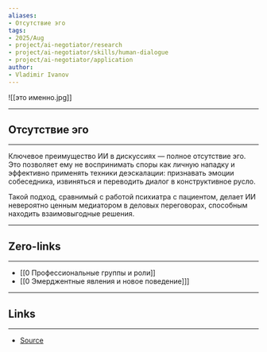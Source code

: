 ```yaml
---
aliases: 
- Отсутствие эго
tags:
- 2025/Aug
- project/ai-negotiator/research
- project/ai-negotiator/skills/human-dialogue
- project/ai-negotiator/application
author:
- Vladimir Ivanov
---
```

![[это именно.jpg]]

-----
##  Отсутствие эго
-----
Ключевое преимущество ИИ в дискуссиях — полное отсутствие эго. Это позволяет ему не воспринимать споры как личную нападку и эффективно применять техники деэскалации: признавать эмоции собеседника, извиняться и переводить диалог в конструктивное русло. 

Такой подход, сравнимый с работой психиатра с пациентом, делает ИИ невероятно ценным медиатором в деловых переговорах, способным находить взаимовыгодные решения.

---
## Zero-links
---
- [[0 Профессиональные группы и роли]]
- [[0 Эмерджентные явления и новое поведение]]]

---
## Links
---
- [Source](https://t.me/turboproject/1952)